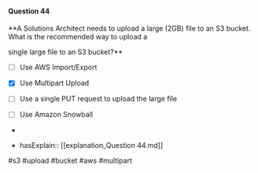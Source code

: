 #### Question  44


**A Solutions Architect needs to upload a large (2GB) file to an S3 bucket. What is the recommended way to upload a

single large file to an S3 bucket?**


- [ ] Use AWS Import/Export


- [x] Use Multipart Upload


- [ ] Use a single PUT request to upload the large file


- [ ] Use Amazon Snowball


*

- hasExplain:: [[explanation_Question  44.md]]

#s3 #upload #bucket #aws #multipart 